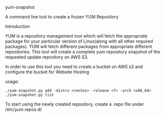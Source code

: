 yum-snapshot

A command line tool to create a frozen YUM Repository 

Introduction

YUM is a repository management tool which will fetch the appropriate package
for your particular version of Linux(along with all other required packages).
YUM will fetch different packages from appropriate different repositories.
This tool will create a complete yum repository snapshot of the requested update repository on AWS S3.

In order to use this tool you need to create a bucket on AWS s3 and configure the bucket for Website Hosting

usage: 

    ./yum-snapshot.py add -distro <centos> -release <7> -arch <x86_64>
    ./yum-snapshot.py list 

To start using the newly created repository, create a <reponame>.repo file under /etc/yum.repos.d/

